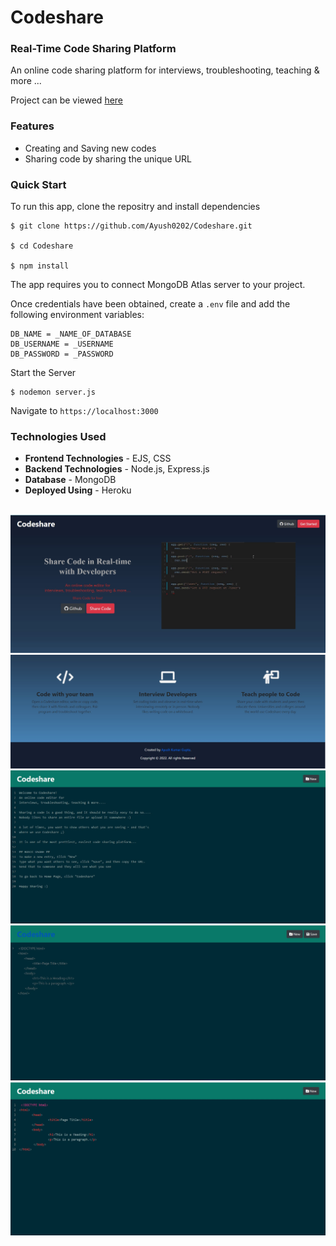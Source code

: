 # Codeshare #

### Real-Time Code Sharing Platform ###

An online code sharing platform for interviews, troubleshooting, teaching & more ...    

Project can be viewed [here](https://limitless-mountain-02271.herokuapp.com/)

### Features ##
- Creating and Saving new codes
- Sharing code by sharing the unique URL

### Quick Start ###

To run this app, clone the repositry and install dependencies

```
$ git clone https://github.com/Ayush0202/Codeshare.git

$ cd Codeshare

$ npm install
```

The app requires you to connect MongoDB Atlas server to your project.

Once credentials have been obtained, create a ```.env``` file and add the following environment variables:

```
DB_NAME = _NAME_OF_DATABASE
DB_USERNAME = _USERNAME
DB_PASSWORD = _PASSWORD
```

Start the Server

```
$ nodemon server.js 
```

Navigate to ``` https://localhost:3000 ```


### Technologies Used ###

- **Frontend Technologies** - EJS, CSS
- **Backend Technologies** - Node.js, Express.js
- **Database** - MongoDB
- **Deployed Using** - Heroku

<br>

<img src = "screenshots/pic1.jpg">
<img src = "screenshots/pic2.jpg">
<img src = "screenshots/pic3.jpg">
<img src = "screenshots/pic4.jpg">
<img src = "screenshots/pic5.jpg">
